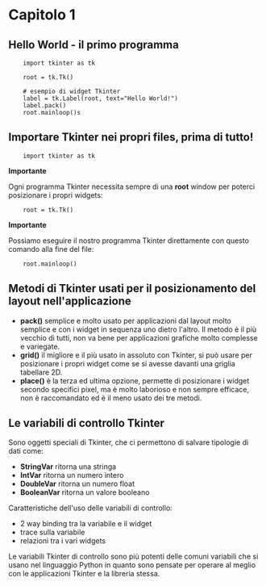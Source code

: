# Capitolo 1


## Hello World - il primo programma

        import tkinter as tk

        root = tk.Tk()

        # esempio di widget Tkinter
        label = tk.Label(root, text="Hello World!")
        label.pack()
        root.mainloop()s

## Importare Tkinter nei propri files, prima di tutto!

        import tkinter as tk

**Importante**

Ogni programma Tkinter necessita sempre di una **root** window per poterci posizionare i propri widgets:

        root = tk.Tk()

**Importante**

Possiamo eseguire il nostro programma Tkinter direttamente con questo comando alla fine del file:

        root.mainloop()


## Metodi di Tkinter usati per il posizionamento del layout nell'applicazione

- **pack()** semplice e molto usato per applicazioni dal layout molto semplice e con i widget in sequenza uno dietro l'altro. Il metodo è il più vecchio di tutti, non va bene per applicazioni grafiche molto complesse e variegate.
- **grid()** il migliore e il più usato in assoluto con Tkinter, si può usare per posizionare i propri widget come se si avesse davanti una griglia tabellare 2D.
- **place()** è la terza ed ultima opzione, permette di posizionare i widget secondo specifici pixel, ma è molto laborioso e non sempre efficace, non è raccomandato ed è il meno usato dei tre metodi.

## Le variabili di controllo Tkinter

Sono oggetti speciali di Tkinter, che ci permettono di salvare tipologie di dati come:

- **StringVar** ritorna una stringa
- **IntVar** ritorna un numero intero
- **DoubleVar** ritorna un numero float
- **BooleanVar** ritorna un valore booleano

Caratteristiche dell'uso delle variabili di controllo:

- 2 way binding tra la variabile e il widget
- trace sulla variabile
- relazioni tra i vari widgets

Le variabili Tkinter di controllo sono più potenti delle comuni variabili che si usano nel linguaggio Python in quanto sono pensate per operare al meglio con le applicazioni Tkinter e la libreria stessa.

